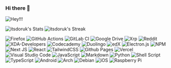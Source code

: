 ### Hi there 👋
![Hey!!!]([https://media3.giphy.com/media/aUovxH8Vf9qDu/giphy.gif](https://user-images.githubusercontent.com/47300834/180059603-3bd6dbc7-bf2e-4123-a97c-8b834f1fcaff.gif))

![itsdoruk's Stats](https://github-readme-stats.vercel.app/api?username=itsdoruk&theme=vue-dark&show_icons=true&hide_border=true&count_private=true)
![itsdoruk's Streak](https://github-readme-streak-stats.herokuapp.com/?user=itsdoruk&theme=vue-dark&hide_border=true)

![Firefox](https://img.shields.io/badge/Firefox-FF7139?style=for-the-badge&logo=Firefox-Browser&logoColor=white) ![GitHub Actions](https://img.shields.io/badge/github%20actions-%232671E5.svg?style=for-the-badge&logo=githubactions&logoColor=white)  ![GitLab CI](https://img.shields.io/badge/gitlab%20ci-%23181717.svg?style=for-the-badge&logo=gitlab&logoColor=white) ![Google Drive](https://img.shields.io/badge/Google%20Drive-4285F4?style=for-the-badge&logo=googledrive&logoColor=white) ![Xrp](https://img.shields.io/badge/Xrp-black?style=for-the-badge&logo=xrp&logoColor=white) ![Reddit](https://img.shields.io/badge/Reddit-%23FF4500.svg?style=for-the-badge&logo=Reddit&logoColor=white) ![XDA-Developers](https://img.shields.io/badge/XDA--Developers-%23AC6E2F.svg?style=for-the-badge&logo=XDA-Developers&logoColor=white) ![Codecademy](https://img.shields.io/badge/Codecademy-FFF0E5?style=for-the-badge&logo=codecademy&logoColor=1F243A) ![Duolingo](https://img.shields.io/badge/Duolingo-%234DC730.svg?style=for-the-badge&logo=Duolingo&logoColor=white) ![edX](https://img.shields.io/badge/edX-%2302262B.svg?style=for-the-badge&logo=edX&logoColor=white) ![Electron.js](https://img.shields.io/badge/Electron-191970?style=for-the-badge&logo=Electron&logoColor=white) ![NPM](https://img.shields.io/badge/NPM-%23CB3837.svg?style=for-the-badge&logo=npm&logoColor=white) ![Next JS](https://img.shields.io/badge/Next-black?style=for-the-badge&logo=next.js&logoColor=white) ![React](https://img.shields.io/badge/react-%2320232a.svg?style=for-the-badge&logo=react&logoColor=%2361DAFB) ![TailwindCSS](https://img.shields.io/badge/tailwindcss-%2338B2AC.svg?style=for-the-badge&logo=tailwind-css&logoColor=white) ![Github Pages](https://img.shields.io/badge/github%20pages-121013?style=for-the-badge&logo=github&logoColor=white) ![Vercel](https://img.shields.io/badge/vercel-%23000000.svg?style=for-the-badge&logo=vercel&logoColor=white) ![Visual Studio Code](https://img.shields.io/badge/Visual%20Studio%20Code-0078d7.svg?style=for-the-badge&logo=visual-studio-code&logoColor=white) ![JavaScript](https://img.shields.io/badge/javascript-%23323330.svg?style=for-the-badge&logo=javascript&logoColor=%23F7DF1E) ![Markdown](https://img.shields.io/badge/markdown-%23000000.svg?style=for-the-badge&logo=markdown&logoColor=white) ![Python](https://img.shields.io/badge/python-3670A0?style=for-the-badge&logo=python&logoColor=ffdd54) ![Shell Script](https://img.shields.io/badge/shell_script-%23121011.svg?style=for-the-badge&logo=gnu-bash&logoColor=white) ![TypeScript](https://img.shields.io/badge/typescript-%23007ACC.svg?style=for-the-badge&logo=typescript&logoColor=white) ![Android](https://img.shields.io/badge/Android-3DDC84?style=for-the-badge&logo=android&logoColor=white) ![Arch](https://img.shields.io/badge/Arch%20Linux-1793D1?logo=arch-linux&logoColor=fff&style=for-the-badge) ![Debian](https://img.shields.io/badge/Debian-D70A53?style=for-the-badge&logo=debian&logoColor=white) ![iOS](https://img.shields.io/badge/iOS-000000?style=for-the-badge&logo=ios&logoColor=white) ![Raspberry Pi](https://img.shields.io/badge/-RaspberryPi-C51A4A?style=for-the-badge&logo=Raspberry-Pi)
